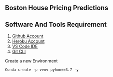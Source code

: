 ## Boston House Pricing Predictions
## Software And Tools Requirement 

1. [Github Account](https://github.com)
2. [Heroku Account](https://heroku.com)
3. [VS Code IDE](https://code.visualstudio.com/)
4. [Git CLI](https://git-scm.com)


Create a new Environment
```
Conda create -p venv pyhon==3.7 -y
```